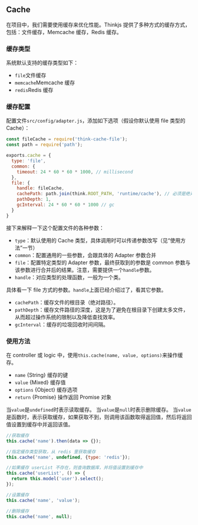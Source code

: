 ## Cache
在项目中，我们需要使用缓存来优化性能。Thinkjs 提供了多种方式的缓存方式，包括：文件缓存，Memcache 缓存，Redis 缓存。

### 缓存类型
系统默认支持的缓存类型如下：

* `file`文件缓存
* `memcache`Memcache 缓存
* `redis`Redis 缓存

### 缓存配置
配置文件`src/config/adapter.js`，添加如下选项（假设你默认使用 file 类型的 Cache）：

```js
const fileCache = require('think-cache-file');
const path = require('path');

exports.cache = {
  type: 'file',
  common: {
    timeout: 24 * 60 * 60 * 1000, // millisecond
  },
  file: {
    handle: fileCache,
    cachePath: path.join(think.ROOT_PATH, 'runtime/cache'), // 必须是绝对路径
    pathDepth: 1,
    gcInterval: 24 * 60 * 60 * 1000 // gc
  }
}

```
接下来解释一下这个配置文件的各种参数：
* `type`：默认使用的 Cache 类型，具体调用时可以传递参数改写（见“使用方法”一节）
* `common`：配置通用的一些参数，会跟具体的 Adapter 参数合并
* `file`：配置特定类型的 Adapter 参数，最终获取到的参数是 common 参数与该参数进行合并后的结果。注意，需要提供一个`handle`参数。
* `handle`：对应类型的处理函数，一般为一个类。

具体看一下 file 方式的参数。`handle`上面已经介绍过了，看其它参数。
* `cachePath`：缓存文件的根目录（绝对路径）。
* `pathDepth`：缓存文件路径的深度，这是为了避免在根目录下创建太多文件，从而超过操作系统的限制以及降低查找效率。
* `gcInterval`：缓存的垃圾回收时间间隔。


### 使用方法
在 controller 或 logic 中，使用`this.cache(name, value, options)`来操作缓存。

* `name` {String} 缓存的键
* `value` {Mixed} 缓存值
* `options` {Object} 缓存选项
* `return` {Promise} 操作返回 Promise 对象

当`value`是`undefined`时表示读取缓存。
当`value`是`null`时表示删除缓存。
当`value`是函数时，表示获取缓存，如果获取不到，则调用该函数取得返回值，然后将返回值设置到缓存中并返回该值。

```js
//获取缓存
this.cache('name').then(data => {});

//指定缓存类型获取，从 redis 里获取缓存
this.cache('name', undefined, {type: 'redis'});

//如果缓存 userList 不存在，则查询数据库，并将值设置到缓存中
this.cache('userList', () => {
  return this.model('user').select();
});

//设置缓存
this.cache('name', 'value');

//删除缓存
this.cache('name', null);

```
